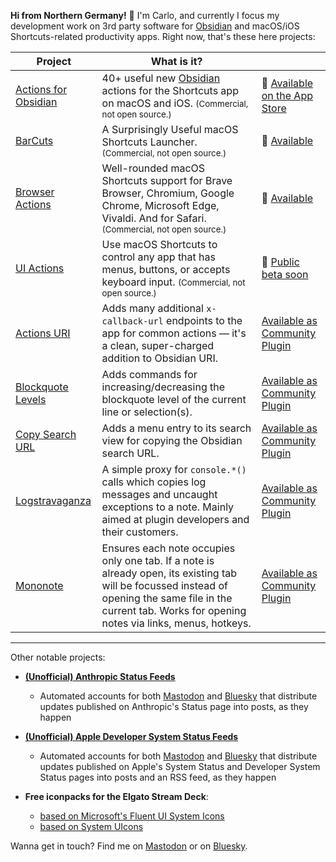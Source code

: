 **Hi from Northern Germany!** 👋 I'm Carlo, and currently I focus my development work on 3rd party software for [Obsidian](https://obsidian.md) and macOS/iOS Shortcuts-related productivity apps.  Right now, that's these here projects:

| Project | What is it? | |
| - | - | - |
| [Actions for Obsidian](https://actions.work/actions-for-obsidian?ref=github) | 40+ useful new [Obsidian](https://obsidian.md) actions for the Shortcuts app on macOS and iOS. <small>(Commercial, not open source.)</small> |  [Available on the App Store](https://apps.apple.com/app/id1659667937) |
| [BarCuts](https://actions.work/barcuts?ref=github) | A Surprisingly Useful macOS Shortcuts Launcher. <small>(Commercial, not open source.)</small> |  [Available](https://actions.work/barcuts?ref=github) |
| [Browser Actions](https://actions.work/browser-actions?ref=github) | Well-rounded macOS Shortcuts support for Brave Browser, Chromium, Google Chrome, Microsoft Edge, Vivaldi. And for Safari. <small>(Commercial, not open source.)</small> |  [Available](https://actions.work/browser-actions?ref=github) |
| [UI Actions](https://actions.work/ui-actions?ref=github) | Use macOS Shortcuts to control any app that has menus, buttons, or accepts keyboard input. <small>(Commercial, not open source.)</small> |  [Public beta soon](https://actions.work/browser-actions?ref=github) |
| [Actions URI](https://github.com/czottmann/obsidian-actions-uri) | Adds many additional `x-callback-url` endpoints to the app for common actions — it's a clean, super-charged addition to Obsidian URI. | [Available as Community Plugin](https://obsidian.md/plugins?id=zottmann) | 
| [Blockquote Levels](https://github.com/czottmann/obsidian-blockquote-levels) | Adds commands for increasing/decreasing the blockquote level of the current line or selection(s). | [Available as Community Plugin](https://obsidian.md/plugins?id=zottmann) |
| [Copy Search URL](https://github.com/czottmann/obsidian-copy-search-url) | Adds a menu entry to its search view for copying the Obsidian search URL. | [Available as Community Plugin](https://obsidian.md/plugins?id=zottmann) |
| [Logstravaganza](https://github.com/czottmann/obsidian-logstravaganza) | A simple proxy for `console.*()` calls which copies log messages and uncaught exceptions to a note. Mainly aimed at plugin developers and their customers. | [Available as Community Plugin](https://obsidian.md/plugins?id=zottmann) |
| [Mononote](https://github.com/czottmann/obsidian-mononote) | Ensures each note occupies only one tab. If a note is already open, its existing tab will be focussed instead of opening the same file in the current tab. Works for opening notes via links, menus, hotkeys. | [Available as Community Plugin](https://obsidian.md/plugins?id=zottmann) |

---

Other notable projects:

- **[(Unofficial) Anthropic Status Feeds](https://zottmann.dev/anthrophing)**
  - Automated accounts for both [Mastodon](https://mastodon.social/@anthroping) and [Bluesky](https://bsky.app/profile/anthroping.zottmann.dev) that distribute updates published on Anthropic's Status page into posts, as they happen

- **[(Unofficial) Apple Developer System Status Feeds](https://zottmann.dev/adss)**
  - Automated accounts for both [Mastodon](https://techhub.social/@AppleDeveloperSystemStatus) and [Bluesky](https://bsky.app/profile/adss.zottmann.dev) that distribute updates published on Apple's System Status and Developer System Status pages into posts and an RSS feed, as they happen

- **Free iconpacks for the Elgato Stream Deck**:
  - [based on Microsoft's Fluent UI System Icons](https://github.com/czottmann/streamdeck-iconpack-fluentui-system-icons)
  - [based on System UIcons](https://github.com/czottmann/streamdeck-iconpack-system-uicons)
  
Wanna get in touch? Find me on <a rel="me" href="https://norden.social/@czottmann">Mastodon</a> or on <a rel="me" href="https://bsky.app/profile/zottmann.dev">Bluesky</a>.

<a rel="me" href="https://proven.lol/6d1502"></a>
